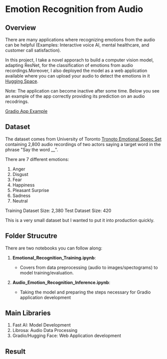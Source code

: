 # Emotion Recognition from Audio

## Overview
There are many applications where recognizing emotions from the audio can be helpful (Examples: Interactive voice AI, mental healthcare, and customer call satisfaction).

In this project, I take a novel apporach to build a computer vision model, adapting ResNet, for the classification of emotions from audio recordings.Moreover, I also deployed the model as a web application available where you can upload your audio to detect the emotions in it [Hugging Space](https://huggingface.co/spaces/kyawhtetpaingwin111/audio_emotion_detector). 

Note: The application can become inactive after some time. Below you see an example of the app correctly providing its prediction on an audio recodrings. 

[Gradio App Example](gradio_app.jpg)

## Dataset

The dataset comes from University of Toronto [Tronoto Emotional Speec Set](https://borealisdata.ca/dataset.xhtml?persistentId=doi%3A10.5683%2FSP2%2FE8H2MF) containing 2,800 audio recordings of two actors saying a target word in the phrase "Say the word __".

There are 7 different emotions:
1. Anger
2. Disgust
3. Fear
4. Happiness
5. Pleasant Surprise
6. Sadness
7. Neutral 

Training Dataset Size: 2,380
Test Dataset Size: 420

This is a very small dataset but I wanted to put it into production quickly.

## Folder Strucutre

There are two notebooks you can follow along:

1. **Emotional_Recognition_Training.ipynb**: 
   - Covers from data preprocessing (audio to images/spectograms) to model training/evaluation.

2. **Audio_Emotion_Recognition_Inference.ipynb**: 
   - Taking the model and preparing the steps necessary for Gradio application development

## Main Libraries

1. Fast AI: Model Development
2. Librosa: Audio Data Processing 
3. Gradio/Hugging Face: Web Application development

## Result


